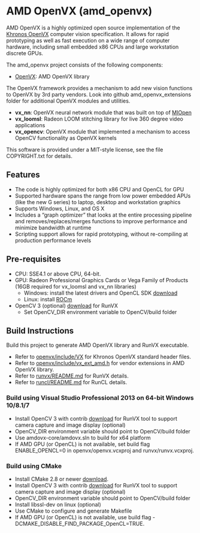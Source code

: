 # AMD OpenVX (amd_openvx)
AMD OpenVX is a highly optimized open source implementation of the [Khronos OpenVX](https://www.khronos.org/registry/vx/) computer vision specification. It allows for rapid prototyping as well as fast execution on a wide range of computer hardware, including small embedded x86 CPUs and large workstation discrete GPUs.

The amd_openvx project consists of the following components:
* [OpenVX](openvx/README.md): AMD OpenVX library

The OpenVX framework provides a mechanism to add new vision functions to OpenVX by 3rd party vendors. Look into github amd_openvx_extensions folder for additional OpenVX modules and utilities.

* **vx_nn**: OpenVX neural network module that was built on top of [MIOpen](https://github.com/ROCmSoftwarePlatform/MIOpen)
* **vx_loomsl**: Radeon LOOM stitching library for live 360 degree video applications
* **vx_opencv**: OpenVX module that implemented a mechanism to access OpenCV functionality as OpenVX kernels

This software is provided under a MIT-style license,  see the file COPYRIGHT.txt for details.

## Features
* The code is highly optimized for both x86 CPU and OpenCL for GPU
* Supported hardware spans the range from low power embedded APUs (like the new G series) to laptop, desktop and workstation graphics
* Supports Windows, Linux, and OS X
* Includes a “graph optimizer” that looks at the entire processing pipeline and removes/replaces/merges functions to improve performance and minimize bandwidth at runtime 
* Scripting support allows for rapid prototyping, without re-compiling at production performance levels

## Pre-requisites
* CPU: SSE4.1 or above CPU, 64-bit.
* GPU: Radeon Professional Graphics Cards or Vega Family of Products (16GB required for vx_loomsl and vx_nn libraries)
  * Windows: install the latest drivers and OpenCL SDK [download](https://github.com/GPUOpen-LibrariesAndSDKs/OCL-SDK/releases)
  * Linux: install [ROCm](https://rocm.github.io/ROCmInstall.html)
* OpenCV 3 (optional) [download](https://github.com/opencv/opencv/releases) for RunVX
  * Set OpenCV_DIR environment variable to OpenCV/build folder

## Build Instructions
Build this project to generate AMD OpenVX library and RunVX executable. 
* Refer to [openvx/include/VX](openvx/include/VX) for Khronos OpenVX standard header files.
* Refer to [openvx/include/vx_ext_amd.h](openvx/include/vx_ext_amd.h) for vendor extensions in AMD OpenVX library.
* Refer to [runvx/README.md](runvx/README.md) for RunVX details. 
* Refer to [runcl/README.md](runcl/README.md) for RunCL details. 

### Build using Visual Studio Professional 2013 on 64-bit Windows 10/8.1/7
* Install OpenCV 3 with contrib [download](https://github.com/opencv/opencv/releases) for RunVX tool to support camera capture and image display (optional)
* OpenCV_DIR environment variable should point to OpenCV/build folder
* Use amdovx-core/amdovx.sln to build for x64 platform
* If AMD GPU (or OpenCL) is not available, set build flag ENABLE_OPENCL=0 in openvx/openvx.vcxproj and runvx/runvx.vcxproj.

### Build using CMake
* Install CMake 2.8 or newer [download](http://cmake.org/download/).
* Install OpenCV 3 with contrib [download](https://github.com/opencv/opencv/releases) for RunVX tool to support camera capture and image display (optional)
* OpenCV_DIR environment variable should point to OpenCV/build folder
* Install libssl-dev on linux (optional)
* Use CMake to configure and generate Makefile
* If AMD GPU (or OpenCL) is not available, use build flag -DCMAKE_DISABLE_FIND_PACKAGE_OpenCL=TRUE.
